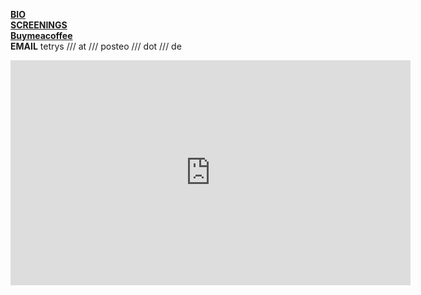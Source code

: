 [**BIO**](https://www.rastko.co.uk/cv/)  
[**SCREENINGS**](https://www.rastko.co.uk/screenings/)  
[**Buymeacoffee**](https://www.buymeacoffee.com/rastko)  
**EMAIL** tetrys /// at /// posteo /// dot /// de  
  
<iframe src="https://player.vimeo.com/video/855503917?quality=1080p" width="640" height="360" frameborder="0" allow="autoplay; fullscreen; picture-in-picture" allowfullscreen></iframe>    
  

